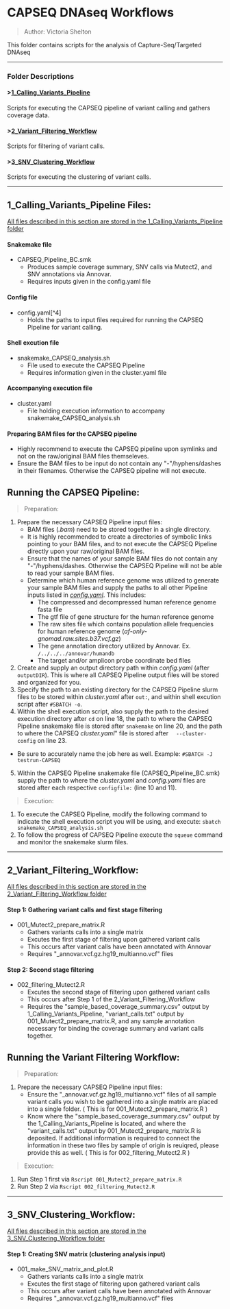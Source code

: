 # CAPSEQ DNAseq Workflows

> Author: Victoria Shelton

This folder contains scripts for the analysis of Capture-Seq/Targeted DNAseq 

--------------------------
### Folder Descriptions

#### >[1_Calling_Variants_Pipeline](1_Calling_Variants_Pipeline/)
Scripts for executing the CAPSEQ pipeline of variant calling and gathers coverage data.

#### >[2_Variant_Filtering_Workflow](2_Variant_Filtering_Workflow/)
Scripts for filtering of variant calls.

#### >[3_SNV_Clustering_Workflow](3_SNV_Clustering_Workfloww/)
Scripts for executing the clustering of variant calls.

--------------------------
## 1_Calling_Variants_Pipeline Files:
[All files described in this section are stored in the 1_Calling_Variants_Pipeline folder](1_Calling_Variants_Pipeline/)

#### Snakemake file
- CAPSEQ_Pipeline_BC.smk 
  - Produces sample coverage summary, SNV calls via Mutect2, and SNV annotations via Annovar. 
  - Requires inputs given in the config.yaml file

#### Config file
- config.yaml[^4]
  - Holds the paths to input files required for running the CAPSEQ Pipeline for variant calling.

#### Shell excution file
- snakemake_CAPSEQ_analysis.sh
  - File used to execute the CAPSEQ Pipeline 
  - Requires information given in the cluster.yaml file

#### Accompanying execution file
- cluster.yaml
  - File holding execution information to accompany snakemake_CAPSEQ_analysis.sh

#### Preparing BAM files for the CAPSEQ pipeline
- Highly recommend to execute the CAPSEQ pipeline upon symlinks and not on the raw/original BAM files themseleves. 
- Ensure the BAM files to be input do not contain any "-"/hyphens/dashes in their filenames. Otherwise the CAPSEQ pipeline will not execute.

## Running the CAPSEQ Pipeline: 
>Preparation:
1. Prepare the necessary CAPSEQ Pipeline input files:
    - BAM files (*.bam*) need to be stored together in a single directory.
    - It is highly recommended to create a directories of symbolic links pointing to your BAM files, and to not execute the CAPSEQ Pipeline directly upon your raw/original BAM files.
    - Ensure that the names of your sample BAM files do not contain any "-"/hyphens/dashes. Otherwise the CAPSEQ Pipeline will not be able to read your sample BAM files.
    - Determine which human reference genome was utilized to generate your sample BAM files and supply the paths to all other Pipeline inputs listed in [*config.yaml*](1_Calling_Variants_Pipeline/config.yaml). This includes:
      - The compressed and decompressed human reference genome fasta file
      - The gtf file of gene structure for the human reference genome
      - The raw sites file which contains population allele frequencies for human reference genome (*af-only-gnomad.raw.sites.b37.vcf.gz*)
      - The gene annotation directory utilized by Annovar. Ex.  `/../../../annovar/humandb`
      - The target and/or amplicon probe coordinate bed files
2. Create and supply an output directory path within *config.yaml* (after `outputDIR`). This is where all CAPSEQ Pipeline output files will be stored and organized for you.
3. Specify the path to an existing directory for the CAPSEQ Pipeline slurm files to be stored within *cluster.yaml* after `out:`, and within shell excution script after `#SBATCH -o`.
4. Within the shell execution script, also supply the path to the desired execution directory after `cd` on line 18, the path to where the CAPSEQ Pipeline snakemake file is stored after `snakemake` on line 20, and the path to where the CAPSEQ *cluster.yaml*" file is stored after `  --cluster-config` on line 23. 
  - Be sure to accurately name the job here as well. Example:
  `#SBATCH -J testrun-CAPSEQ`
5. Within the CAPSEQ Pipeline snakemake file (CAPSEQ_Pipeline_BC.smk) supply the path to where the *cluster.yaml* and *config.yaml* files are stored after each respective `configfile:` (line 10 and 11).

>Execution:
1. To execute the CAPSEQ Pipeline, modify the following command to indicate the shell execution script you will be using, and execute:
      `sbatch snakemake_CAPSEQ_analysis.sh`
2. To follow the progress of CAPSEQ Pipeline execute the `squeue` command and monitor the snakemake slurm files.

--------------------------
## 2_Variant_Filtering_Workflow:
[All files described in this section are stored in the 2_Variant_Filtering_Workflow folder](2_Variant_Filtering_Workflow/)

#### Step 1: Gathering variant calls and first stage filtering
- 001_Mutect2_prepare_matrix.R
  - Gathers variants calls into a single matrix
  - Excutes the first stage of filtering upon gathered variant calls
  - This occurs after variant calls have been annotated with Annovar
  - Requires "_annovar.vcf.gz.hg19_multianno.vcf" files

#### Step 2: Second stage filtering
- 002_filtering_Mutect2.R
  - Excutes the second stage of filtering upon gathered variant calls
  - This occurs after Step 1 of the 2_Variant_Filtering_Workflow
  - Requires the "sample_based_coverage_summary.csv" output by 1_Calling_Variants_Pipeline, "variant_calls.txt" output by 001_Mutect2_prepare_matrix.R, and any sample annotation necessary for binding the coverage summary and variant calls together. 

## Running the Variant Filtering Workflow: 
>Preparation:
1. Prepare the necessary CAPSEQ Pipeline input files:
    - Ensure the "_annovar.vcf.gz.hg19_multianno.vcf" files of all sample variant calls you wish to be gathered into a single matrix are placed into a single folder. ( This is for 001_Mutect2_prepare_matrix.R )
    - Know where the "sample_based_coverage_summary.csv" output by the 1_Calling_Variants_Pipeline is located, and where the "variant_calls.txt" output by 001_Mutect2_prepare_matrix.R is deposited. If additional information is required to connect the information in these two files by sample of origin is reuiqred, please provide this as well. ( This is for 002_filtering_Mutect2.R )

>Execution:
1. Run Step 1 first via `Rscript 001_Mutect2_prepare_matrix.R`
2. Run Step 2 via `Rscript 002_filtering_Mutect2.R`

--------------------------
## 3_SNV_Clustering_Workflow:
[All files described in this section are stored in the 3_SNV_Clustering_Workflow folder](3_SNV_Clustering_Workflow/)

#### Step 1: Creating SNV matrix (clustering analysis input)
- 001_make_SNV_matrix_and_plot.R
  - Gathers variants calls into a single matrix
  - Excutes the first stage of filtering upon gathered variant calls
  - This occurs after variant calls have been annotated with Annovar
  - Requires "_annovar.vcf.gz.hg19_multianno.vcf" files
